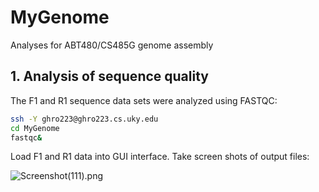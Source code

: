 # MyGenome
Analyses for ABT480/CS485G genome assembly

## 1. Analysis of sequence quality
The F1 and R1 sequence data sets were analyzed using FASTQC:
```bash
ssh -Y ghro223@ghro223.cs.uky.edu
cd MyGenome
fastqc&
```
Load F1 and R1 data into GUI interface.
Take screen shots of output files: 

![Screenshot(111).png](/data/Screenshot(111))
